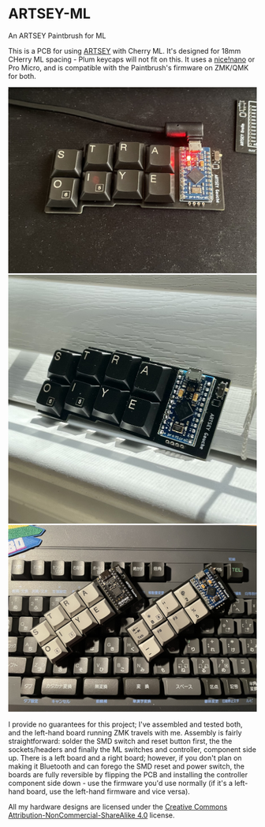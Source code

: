 # ARTSEY-ML
An ARTSEY Paintbrush for ML

This is a PCB for using [ARTSEY](https://artsey.io) with Cherry ML. It's designed for 18mm CHerry ML spacing - Plum keycaps will not fit on this.
It uses a [nice!nano](https://nicekeyboards.com/nice-nano) or Pro Micro, and is compatible with the Paintbrush's firmware on ZMK/QMK for both.

<img src="/Pictures/top.jpeg" width="640">
<img src="/Pictures/window.jpeg" width="640">
<img src="/Pictures/two_controllers.jpeg" width="640">

I provide no guarantees for this project; I've assembled and tested both, and the left-hand board running ZMK travels with me. Assembly is fairly straightforward: solder the SMD switch and reset button first, the the sockets/headers and finally the ML switches and controller, component side up. There is a left board and a right board; however, if you don't plan on making it Bluetooth and can forego the SMD reset and power switch, the boards are fully reversible by flipping the PCB and installing the controller component side down - use the firmware you'd use normally (if it's a left-hand board, use the left-hand firmware and vice versa).

All my hardware designs are licensed under the [Creative Commons
Attribution-NonCommercial-ShareAlike 4.0](https://creativecommons.org/licenses/by-nc-sa/4.0/)
license. 
